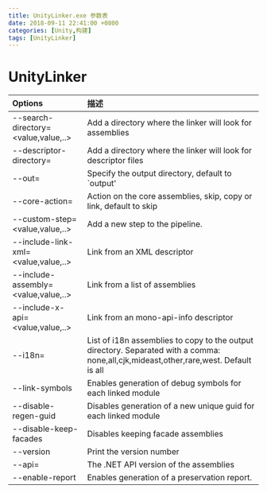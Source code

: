 ```yaml
---
title: UnityLinker.exe 参数表
date: 2018-09-11 22:41:00 +0800
categories: [Unity,构建]
tags: [UnityLinker]
---
```


# UnityLinker

| Options                             | 描述                                                         |
| :---------------------------------- | :----------------------------------------------------------- |
| --search-directory=<value,value,..> | Add a directory where the linker will look for assemblies    |
| --descriptor-directory=<value>      | Add a directory where the linker will look for descriptor files |
| --out=<value>                       | Specify the output directory, default to `output'            |
| --core-action=<value>               | Action on the core assemblies, skip, copy or link, default to skip |
| --custom-step=<value,value,..>      | Add a new step to the pipeline.                              |
| --include-link-xml=<value,value,..> | Link from an XML descriptor                                  |
| --include-assembly=<value,value,..> | Link from a list of assemblies                               |
| --include-x-api=<value,value,..>    | Link from an mono-api-info descriptor                        |
| --i18n=<value>                      | List of i18n assemblies to copy to the output directory. Separated with a comma: none,all,cjk,mideast,other,rare,west. Default is all |
| --link-symbols                      | Enables generation of debug symbols for each linked module   |
| --disable-regen-guid                | Disables generation of a new unique guid for each linked module |
| --disable-keep-facades              | Disables keeping facade assemblies                           |
| --version                           | Print the version number                                     |
| --api=<value>                       | The .NET API version of the assemblies                       |
| --enable-report                     | Enables generation of a preservation report.                 |